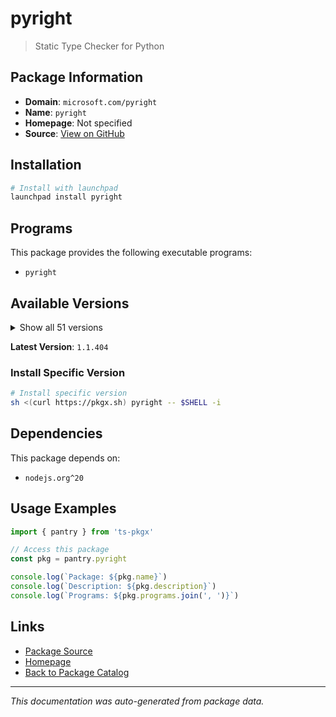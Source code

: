 # pyright

> Static Type Checker for Python

## Package Information

- **Domain**: `microsoft.com/pyright`
- **Name**: `pyright`
- **Homepage**: Not specified
- **Source**: [View on GitHub](https://github.com/pkgxdev/pantry/tree/main/projects/microsoft.com/pyright/package.yml)

## Installation

```bash
# Install with launchpad
launchpad install pyright
```

## Programs

This package provides the following executable programs:

- `pyright`

## Available Versions

<details>
<summary>Show all 51 versions</summary>

- `1.1.404`, `1.1.403`, `1.1.402`, `1.1.401`, `1.1.400`
- `1.1.399`, `1.1.398`, `1.1.397`, `1.1.396`, `1.1.395`
- `1.1.394`, `1.1.393`, `1.1.392`, `1.1.391`, `1.1.390`
- `1.1.389`, `1.1.388`, `1.1.387`, `1.1.386`, `1.1.385`
- `1.1.384`, `1.1.383`, `1.1.382`, `1.1.381`, `1.1.380`
- `1.1.379`, `1.1.378`, `1.1.377`, `1.1.376`, `1.1.375`
- `1.1.374`, `1.1.373`, `1.1.372`, `1.1.371`, `1.1.370`
- `1.1.369`, `1.1.368`, `1.1.367`, `1.1.366`, `1.1.365`
- `1.1.364`, `1.1.363`, `1.1.362`, `1.1.361`, `1.1.360`
- `1.1.359`, `1.1.358`, `1.1.357`, `1.1.356`, `1.1.355`
- `1.1.354`

</details>

**Latest Version**: `1.1.404`

### Install Specific Version

```bash
# Install specific version
sh <(curl https://pkgx.sh) pyright -- $SHELL -i
```

## Dependencies

This package depends on:

- `nodejs.org^20`

## Usage Examples

```typescript
import { pantry } from 'ts-pkgx'

// Access this package
const pkg = pantry.pyright

console.log(`Package: ${pkg.name}`)
console.log(`Description: ${pkg.description}`)
console.log(`Programs: ${pkg.programs.join(', ')}`)
```

## Links

- [Package Source](https://github.com/pkgxdev/pantry/tree/main/projects/microsoft.com/pyright/package.yml)
- [Homepage](#)
- [Back to Package Catalog](../../../package-catalog.md)

---

*This documentation was auto-generated from package data.*
